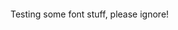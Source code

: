 # Cassidy James Blaede

Testing some font stuff, please ignore!

<style>
h1 {
  -webkit-background-clip: text;
  background-clip: text;
  background-image: linear-gradient(
    100deg,
    var(--accent-color),
    var(--primary-color)
  );
  -webkit-text-fill-color: transparent;
  text-fill-color: transparent;
}
</style>
